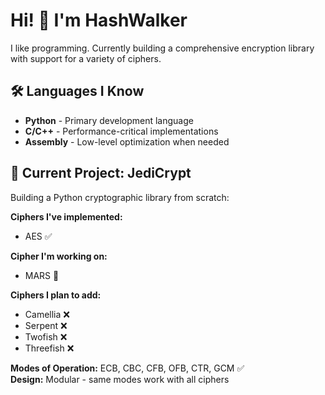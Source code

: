 # Hi! 👋 I'm HashWalker

I like programming. Currently building a comprehensive encryption library with support for a variety of ciphers.

## 🛠️ Languages I Know
- **Python** - Primary development language
- **C/C++** - Performance-critical implementations
- **Assembly** - Low-level optimization when needed

## 🔐 Current Project: JediCrypt

Building a Python cryptographic library from scratch:

**Ciphers I've implemented:**
- AES ✅

**Cipher I'm working on:**
- MARS 🚧

**Ciphers I plan to add:**
- Camellia ❌
- Serpent ❌
- Twofish ❌
- Threefish ❌

**Modes of Operation:** ECB, CBC, CFB, OFB, CTR, GCM ✅  
**Design:** Modular - same modes work with all ciphers

